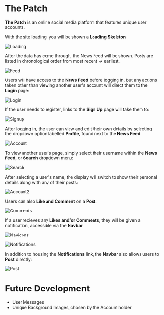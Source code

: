 # The Patch

**The Patch** is an online social media platform that features unique user accounts.

With the site loading, you will be shown a **Loading Skeleton**

![Loading](./readmeimgs/Loading.JPG)

After the data has come through, the News Feed will be shown. Posts are listed in chronological order from most recent -> earliest.

![Feed](./readmeimgs/Feed.JPG)

Users will have access to the **News Feed** before logging in, but any actions taken other than viewing another user's account will direct them to the **Login** page:

![Login](./readmeimgs/Social.JPG)

If the user needs to register, links to the **Sign Up** page will take them to:

![Signup](./readmeimgs/Signup.JPG)

After logging in, the user can view and edit their own details by selecting the dropdown option labelled **Profile**, found next to the **News Feed**

![Account](./readmeimgs/Account.JPG)

To view another user's page, simply select their username within the **News Feed**, or **Search** dropdown menu:

![Search](./readmeimgs/Search.JPG)

After selecting a user's name, the display will switch to show their personal details along with any of their posts:

![Account2](./readmeimgs/Account2.JPG)

Users can also **Like and Comment** on a **Post**:

![Comments](./readmeimgs/Comments.JPG)

If a user recieves any **Likes and/or Comments**, they will be given a notification, accessible via the **Navbar**

![Navicons](./readmeimgs/Navicons.JPG)

![Notifications](./readmeimgs/Notifications.JPG)

In addition to housing the **Notifications** link, the **Navbar** also allows users to **Post** directly:

![Post](./readmeimgs/Post.JPG)

# Future Development

- User Messages
- Unique Background Images, chosen by the Account holder
